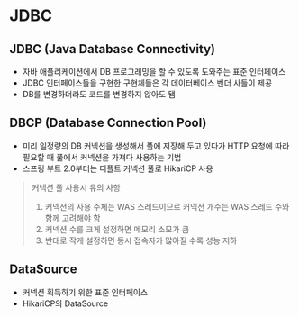 # JDBC

## JDBC (Java Database Connectivity)

* 자바 애플리케이션에서 DB 프로그래밍을 할 수 있도록 도와주는 표준 인터페이스
* JDBC 인터페이스들을 구현한 구현체들은 각 데이터베이스 벤더 사들이 제공
* DB를 변경하더라도 코드를 변경하지 않아도 됌

## DBCP (Database Connection Pool)
* 미리 일정량의 DB 커넥션을 생성해서 풀에 저장해 두고 있다가 HTTP 요청에 따라 필요할 때 풀에서 커넥션을 가져다 사용하는 기법
* 스프링 부트 2.0부터는 디폴트 커넥션 풀로 HikariCP 사용

> 커넥션 풀 사용시 유의 사항
> <br>
> 1) 커넥션의 사용 주체는 WAS 스레드이므로 커넥션 개수는 WAS 스레드 수와 함께 고려해야 함
> 2) 커넥션 수를 크게 설정하면 메모리 소모가 큼
> 3) 반대로 작게 설정하면 동시 접속자가 많아질 수록 성능 저하

## DataSource
* 커넥션 획득하기 위한 표준 인터페이스
* HikariCP의 DataSource